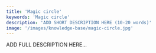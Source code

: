 ```yaml
---
title: 'Magic circle'
keywords: 'Magic circle'
description: 'ADD SHORT DESCRIPTION HERE (10-20 words)'
image: '/images/knowledge-base/magic-circle.jpg'
---
```

ADD FULL DESCRIPTION HERE...
